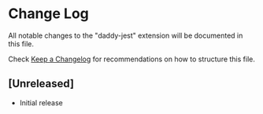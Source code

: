 # Change Log

All notable changes to the "daddy-jest" extension will be documented in this file.

Check [Keep a Changelog](http://keepachangelog.com/) for recommendations on how to structure this file.

## [Unreleased]

- Initial release
